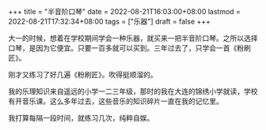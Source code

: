 +++
title = "半音阶口琴"
date = 2022-08-21T16:03:00+08:00
lastmod = 2022-08-21T17:32:34+08:00
tags = ["乐器"]
draft = false
+++

大一的时候，想着在学校期间学会一种乐器，就买来一把半音阶口琴。之所以选择口琴，是因为它便宜。只要一百多就可以买到。三年过去了，只学会一首《粉刷匠》。

刚才又练习了好几遍《粉刷匠》。吹得挺顺溜的。

我的乐理知识来自遥远的小学一二三年级，那时的我在大连的锦绣小学就读，学校有开音乐课。这么多年过去，这些音乐的知识碎片一直在我的记忆里。

我打算每隔一段时间，就练习几次，纯粹自娱。